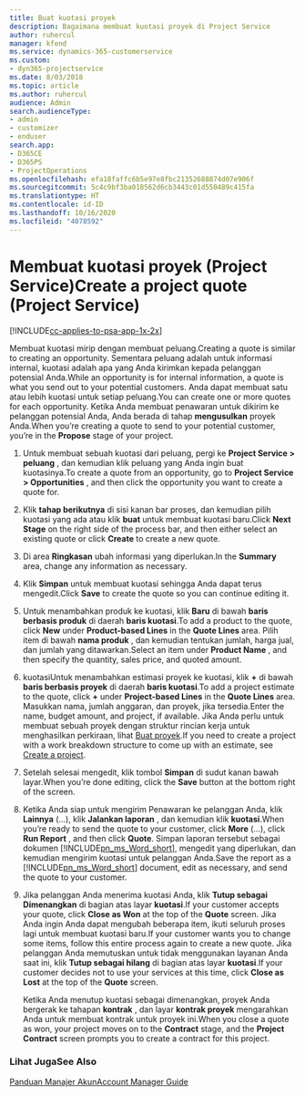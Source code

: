 ```yaml
---
title: Buat kuotasi proyek
description: Bagaimana membuat kuotasi proyek di Project Service
author: ruhercul
manager: kfend
ms.service: dynamics-365-customerservice
ms.custom:
- dyn365-projectservice
ms.date: 8/03/2018
ms.topic: article
ms.author: ruhercul
audience: Admin
search.audienceType:
- admin
- customizer
- enduser
search.app:
- D365CE
- D365PS
- ProjectOperations
ms.openlocfilehash: efa18faffc6b5e97e8fbc21352688874d07e906f
ms.sourcegitcommit: 5c4c9bf3ba018562d6cb3443c01d550489c415fa
ms.translationtype: HT
ms.contentlocale: id-ID
ms.lasthandoff: 10/16/2020
ms.locfileid: "4078592"
---
```

# <a name="create-a-project-quote-project-service"></a><span data-ttu-id="c4fb5-103">Membuat kuotasi proyek (Project Service)</span><span class="sxs-lookup"><span data-stu-id="c4fb5-103">Create a project quote (Project Service)</span></span>

[!INCLUDE[cc-applies-to-psa-app-1x-2x](../includes/cc-applies-to-psa-app-1x-2x.md)]

<span data-ttu-id="c4fb5-104">Membuat kuotasi mirip dengan membuat peluang.</span><span class="sxs-lookup"><span data-stu-id="c4fb5-104">Creating a quote is similar to creating an opportunity.</span></span> <span data-ttu-id="c4fb5-105">Sementara peluang adalah untuk informasi internal, kuotasi adalah apa yang Anda kirimkan kepada pelanggan potensial Anda.</span><span class="sxs-lookup"><span data-stu-id="c4fb5-105">While an opportunity is for internal information, a quote is what you send out to your potential customers.</span></span> <span data-ttu-id="c4fb5-106">Anda dapat membuat satu atau lebih kuotasi untuk setiap peluang.</span><span class="sxs-lookup"><span data-stu-id="c4fb5-106">You can create one or more quotes for each opportunity.</span></span> <span data-ttu-id="c4fb5-107">Ketika Anda membuat penawaran untuk dikirim ke pelanggan potensial Anda, Anda berada di tahap **mengusulkan** proyek Anda.</span><span class="sxs-lookup"><span data-stu-id="c4fb5-107">When you’re creating a quote to send to your potential customer, you’re in the **Propose** stage of your project.</span></span>  
  
1. <span data-ttu-id="c4fb5-108">Untuk membuat sebuah kuotasi dari peluang, pergi ke **Project Service > peluang** , dan kemudian klik peluang yang Anda ingin buat kuotasinya.</span><span class="sxs-lookup"><span data-stu-id="c4fb5-108">To create a quote from an opportunity, go to **Project Service > Opportunities** , and then click the opportunity you want to create a quote for.</span></span>  
  
2. <span data-ttu-id="c4fb5-109">Klik **tahap berikutnya** di sisi kanan bar proses, dan kemudian pilih kuotasi yang ada atau klik **buat** untuk membuat kuotasi baru.</span><span class="sxs-lookup"><span data-stu-id="c4fb5-109">Click **Next Stage** on the right side of the process bar, and then either select an existing quote or click **Create** to create a new quote.</span></span>  
  
3. <span data-ttu-id="c4fb5-110">Di area **Ringkasan** ubah informasi yang diperlukan.</span><span class="sxs-lookup"><span data-stu-id="c4fb5-110">In the **Summary** area, change any information as necessary.</span></span>  
  
4. <span data-ttu-id="c4fb5-111">Klik **Simpan** untuk membuat kuotasi sehingga Anda dapat terus mengedit.</span><span class="sxs-lookup"><span data-stu-id="c4fb5-111">Click **Save** to create the quote so you can continue editing it.</span></span>  
  
5. <span data-ttu-id="c4fb5-112">Untuk menambahkan produk ke kuotasi, klik **Baru** di bawah **baris berbasis produk** di daerah **baris kuotasi**.</span><span class="sxs-lookup"><span data-stu-id="c4fb5-112">To add a product to the quote, click **New** under **Product-based Lines** in the **Quote Lines** area.</span></span> <span data-ttu-id="c4fb5-113">Pilih item di bawah **nama produk** , dan kemudian tentukan jumlah, harga jual, dan jumlah yang ditawarkan.</span><span class="sxs-lookup"><span data-stu-id="c4fb5-113">Select an item under **Product Name** , and then specify the quantity, sales price, and quoted amount.</span></span>  
  
6. <span data-ttu-id="c4fb5-114">kuotasiUntuk menambahkan estimasi proyek ke kuotasi, klik **+** di bawah **baris berbasis proyek** di daerah **baris kuotasi**.</span><span class="sxs-lookup"><span data-stu-id="c4fb5-114">To add a project estimate to the quote, click **+** under **Project-based Lines** in the **Quote Lines** area.</span></span> <span data-ttu-id="c4fb5-115">Masukkan nama, jumlah anggaran, dan proyek, jika tersedia.</span><span class="sxs-lookup"><span data-stu-id="c4fb5-115">Enter the name, budget amount, and project, if available.</span></span> <span data-ttu-id="c4fb5-116">Jika Anda perlu untuk membuat sebuah proyek dengan struktur rincian kerja untuk menghasilkan perkiraan, lihat [Buat proyek](../psa/create-project.md).</span><span class="sxs-lookup"><span data-stu-id="c4fb5-116">If you need to create a project with a work breakdown structure to come up with an estimate, see [Create a project](../psa/create-project.md).</span></span>  
  
7. <span data-ttu-id="c4fb5-117">Setelah selesai mengedit, klik tombol **Simpan** di sudut kanan bawah layar.</span><span class="sxs-lookup"><span data-stu-id="c4fb5-117">When you’re done editing, click the **Save** button at the bottom right of the screen.</span></span>  
  
8. <span data-ttu-id="c4fb5-118">Ketika Anda siap untuk mengirim Penawaran ke pelanggan Anda, klik **Lainnya** (...), klik **Jalankan laporan** , dan kemudian klik **kuotasi**.</span><span class="sxs-lookup"><span data-stu-id="c4fb5-118">When you’re ready to send the quote to your customer, click **More** (…), click **Run Report** , and then click **Quote**.</span></span> <span data-ttu-id="c4fb5-119">Simpan laporan tersebut sebagai dokumen [!INCLUDE[pn_ms_Word_short](../includes/pn-ms-word-short.md)], mengedit yang diperlukan, dan kemudian mengirim kuotasi untuk pelanggan Anda.</span><span class="sxs-lookup"><span data-stu-id="c4fb5-119">Save the report as a [!INCLUDE[pn_ms_Word_short](../includes/pn-ms-word-short.md)] document, edit as necessary, and send the quote to your customer.</span></span>  
  
9. <span data-ttu-id="c4fb5-120">Jika pelanggan Anda menerima kuotasi Anda, klik **Tutup sebagai Dimenangkan** di bagian atas layar **kuotasi**.</span><span class="sxs-lookup"><span data-stu-id="c4fb5-120">If your customer accepts your quote, click **Close as Won** at the top of the **Quote** screen.</span></span> <span data-ttu-id="c4fb5-121">Jika Anda ingin Anda dapat mengubah beberapa item, ikuti seluruh proses lagi untuk membuat kuotasi baru.</span><span class="sxs-lookup"><span data-stu-id="c4fb5-121">If your customer wants you to change some items, follow this entire process again to create a new quote.</span></span> <span data-ttu-id="c4fb5-122">Jika pelanggan Anda memutuskan untuk tidak menggunakan layanan Anda saat ini, klik **Tutup sebagai hilang** di bagian atas layar **kuotasi**.</span><span class="sxs-lookup"><span data-stu-id="c4fb5-122">If your customer decides not to use your services at this time, click **Close as Lost** at the top of the **Quote** screen.</span></span>  
  
   <span data-ttu-id="c4fb5-123">Ketika Anda menutup kuotasi sebagai dimenangkan, proyek Anda bergerak ke tahapan **kontrak** , dan layar **kontrak proyek** mengarahkan Anda untuk membuat kontrak untuk proyek ini.</span><span class="sxs-lookup"><span data-stu-id="c4fb5-123">When you close a quote as won, your project moves on to the **Contract** stage, and the **Project Contract** screen prompts you to create a contract for this project.</span></span>  
  
### <a name="see-also"></a><span data-ttu-id="c4fb5-124">Lihat Juga</span><span class="sxs-lookup"><span data-stu-id="c4fb5-124">See Also</span></span>  
 [<span data-ttu-id="c4fb5-125">Panduan Manajer Akun</span><span class="sxs-lookup"><span data-stu-id="c4fb5-125">Account Manager Guide</span></span>](../psa/account-manager-guide.md)
